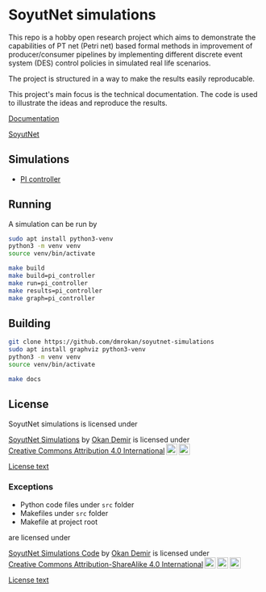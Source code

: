 # SoyutNet simulations

This repo is a hobby open research project which aims to demonstrate
the capabilities of PT net (Petri net) based formal methods in improvement of
producer/consumer pipelines by implementing different discrete event system (DES)
control policies in simulated real life scenarios.

The project is structured in a way to make the results easily reproducable.

This project's main focus is the technical documentation. The code is used to illustrate
the ideas and reproduce the results.

[Documentation](https://soyutnet.readthedocs.io/projects/simulations)

[SoyutNet](https://github.com/dmrokan/soyutnet)

## Simulations

* [PI controller](https://github.com/dmrokan/soyutnet-simulations/tree/main/src/pi_controller)

## Running

A simulation can be run by

```bash
sudo apt install python3-venv
python3 -m venv venv
source venv/bin/activate

make build
make build=pi_controller
make run=pi_controller
make results=pi_controller
make graph=pi_controller
```

## Building

```bash
git clone https://github.com/dmrokan/soyutnet-simulations
sudo apt install graphviz python3-venv
python3 -m venv venv
source venv/bin/activate

make docs
```

## License

SoyutNet simulations is licensed under

 <p xmlns:cc="http://creativecommons.org/ns#" xmlns:dct="http://purl.org/dc/terms/"><a property="dct:title" rel="cc:attributionURL" href="https://github.com/dmrokan/soyutnet-simulations">SoyutNet Simulations</a> by <a rel="cc:attributionURL dct:creator" property="cc:attributionName" href="https://github.com/dmrokan">Okan Demir</a> is licensed under <a href="https://creativecommons.org/licenses/by/4.0/?ref=chooser-v1" target="_blank" rel="license noopener noreferrer" style="display:inline-block;">Creative Commons Attribution 4.0 International<img style="height:22px!important;margin-left:3px;vertical-align:text-bottom;" src="https://mirrors.creativecommons.org/presskit/icons/cc.svg?ref=chooser-v1" alt=""><img style="height:22px!important;margin-left:3px;vertical-align:text-bottom;" src="https://mirrors.creativecommons.org/presskit/icons/by.svg?ref=chooser-v1" alt=""></a></p>

[License text](https://github.com/dmrokan/soyutnet-simulations/blob/main/CC-BY-license.md)

### Exceptions

* Python code files under `src` folder
* Makefiles under `src` folder
* Makefile at project root

are licensed under

 <p xmlns:cc="http://creativecommons.org/ns#" xmlns:dct="http://purl.org/dc/terms/"><a property="dct:title" rel="cc:attributionURL" href="https://github.com/dmrokan/soyutnet-simulations">SoyutNet Simulations Code</a> by <a rel="cc:attributionURL dct:creator" property="cc:attributionName" href="https://github.com/dmrokan">Okan Demir</a> is licensed under <a href="https://creativecommons.org/licenses/by-sa/4.0/?ref=chooser-v1" target="_blank" rel="license noopener noreferrer" style="display:inline-block;">Creative Commons Attribution-ShareAlike 4.0 International<img style="height:22px!important;margin-left:3px;vertical-align:text-bottom;" src="https://mirrors.creativecommons.org/presskit/icons/cc.svg?ref=chooser-v1" alt=""><img style="height:22px!important;margin-left:3px;vertical-align:text-bottom;" src="https://mirrors.creativecommons.org/presskit/icons/by.svg?ref=chooser-v1" alt=""><img style="height:22px!important;margin-left:3px;vertical-align:text-bottom;" src="https://mirrors.creativecommons.org/presskit/icons/sa.svg?ref=chooser-v1" alt=""></a></p>

[License text](https://github.com/dmrokan/soyutnet-simulations/blob/main/CC-BY-SA-license.md)
